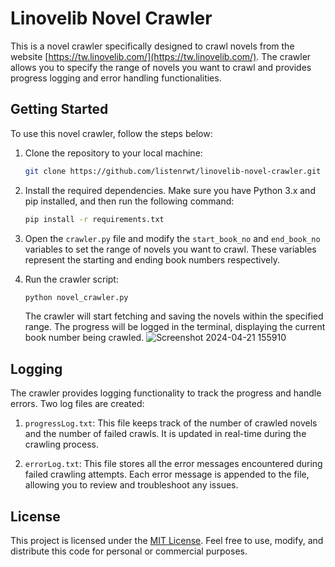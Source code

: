 # Linovelib Novel Crawler

This is a novel crawler specifically designed to crawl novels from the website [https://tw.linovelib.com/](https://tw.linovelib.com/). The crawler allows you to specify the range of novels you want to crawl and provides progress logging and error handling functionalities.

## Getting Started

To use this novel crawler, follow the steps below:

1. Clone the repository to your local machine:

   ```bash
   git clone https://github.com/listenrwt/linovelib-novel-crawler.git
   ```

2. Install the required dependencies. Make sure you have Python 3.x and pip installed, and then run the following command:

   ```bash
   pip install -r requirements.txt
   ```

3. Open the `crawler.py` file and modify the `start_book_no` and `end_book_no` variables to set the range of novels you want to crawl. These variables represent the starting and ending book numbers respectively.

4. Run the crawler script:

   ```bash
   python novel_crawler.py
   ```

   The crawler will start fetching and saving the novels within the specified range. The progress will be logged in the terminal, displaying the current book number being crawled.
   ![Screenshot 2024-04-21 155910](https://github.com/listenrwt/linovelib-novel-crawler/assets/123095693/a7df6c46-ef2c-4ab0-80a1-f53edf585460)

## Logging

The crawler provides logging functionality to track the progress and handle errors. Two log files are created:

1. `progressLog.txt`: This file keeps track of the number of crawled novels and the number of failed crawls. It is updated in real-time during the crawling process.

2. `errorLog.txt`: This file stores all the error messages encountered during failed crawling attempts. Each error message is appended to the file, allowing you to review and troubleshoot any issues.

## License

This project is licensed under the [MIT License](LICENSE). Feel free to use, modify, and distribute this code for personal or commercial purposes.

